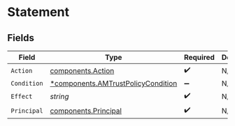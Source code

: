 # Statement


## Fields

| Field                                                                                   | Type                                                                                    | Required                                                                                | Description                                                                             |
| --------------------------------------------------------------------------------------- | --------------------------------------------------------------------------------------- | --------------------------------------------------------------------------------------- | --------------------------------------------------------------------------------------- |
| `Action`                                                                                | [components.Action](../../models/components/action.md)                                  | :heavy_check_mark:                                                                      | N/A                                                                                     |
| `Condition`                                                                             | [*components.AMTrustPolicyCondition](../../models/components/amtrustpolicycondition.md) | :heavy_minus_sign:                                                                      | N/A                                                                                     |
| `Effect`                                                                                | *string*                                                                                | :heavy_check_mark:                                                                      | N/A                                                                                     |
| `Principal`                                                                             | [components.Principal](../../models/components/principal.md)                            | :heavy_check_mark:                                                                      | N/A                                                                                     |